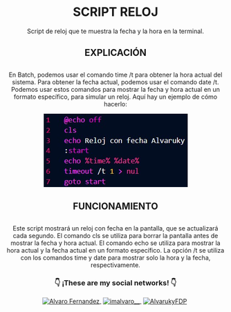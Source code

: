 # <h1 align="center"><strong>SCRIPT RELOJ</strong></h1>
<p align="center">
  Script de reloj que te muestra la fecha y la hora en la terminal.
</p>

## <h2 align="center"><strong>EXPLICACIÓN</strong><h2>
<p align="center">
  En Batch, podemos usar el comando time /t para obtener la hora actual del sistema. Para obtener la fecha actual, podemos usar el comando date /t. Podemos usar estos   comandos para mostrar la fecha y hora actual en un formato específico, para simular un reloj. Aquí hay un ejemplo de cómo hacerlo:
</p>

<p align="center">
  <img src="https://github.com/Alvaruky/Reloj/blob/main/assets/img/1.jpg" alt="Script-Reloj">
</p>

## <h2 align="center"><strong>FUNCIONAMIENTO</strong><h2>
<p align="center">
  Este script mostrará un reloj con fecha en la pantalla, que se actualizará cada segundo. El comando cls se utiliza para borrar la pantalla antes de mostrar la fecha y hora actual. El comando echo se utiliza para mostrar la hora actual y la fecha actual en un formato específico. La opción /t se utiliza con los comandos time y date para mostrar solo la hora y la fecha, respectivamente.
</p>

### <h3 align="center"><strong>👇 ¡These are my social networks! 👇</strong></h3>
 <p align="center">
  <a href="https://www.youtube.com/c/AlvaroFernandezFDP" target="blank" style="margin-right: 4px">
    <img align="center" src="https://cdn.jsdelivr.net/npm/simple-icons@3.0.1/icons/youtube.svg" alt="Alvaro Fernandez" height="28px" width="28px">
  </a>
    <a href="https://www.instagram.com/imalvaro__/?hl=es" target="blank" style='margin-right:4px'>
     <img align="center" src="https://cdn.jsdelivr.net/npm/simple-icons@3.13.0/icons/instagram.svg" alt="imalvaro__" height="28px" width="28px" />
   </a>
     <a href="https://www.tiktok.com/@alvaruky.fdp" target="blank" style='margin-right:4px'>
     <img align="center" src="https://cdn.jsdelivr.net/npm/simple-icons@3.0.1/icons/tiktok.svg" alt="AlvarukyFDP" height="28px" width="28px" />
   </a>
 </p>
